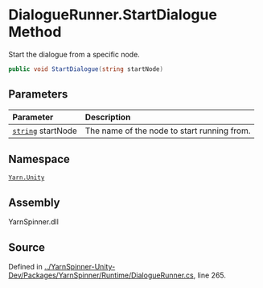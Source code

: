 <!-- This file was generated by a tool. Do not edit this file by hand. -->

# DialogueRunner.StartDialogue Method

Start the dialogue from a specific node.


```csharp
public void StartDialogue(string startNode)
```

## Parameters
|Parameter|Description|
|:---|:---|
|[`string`](https://docs.microsoft.com/dotnet/api/System.String) startNode|The name of the node to start running from.|


## Namespace
[`Yarn.Unity`](/api/csharp/yarn.unity/README.md)

## Assembly
YarnSpinner.dll

## Source
Defined in [../YarnSpinner-Unity-Dev/Packages/YarnSpinner/Runtime/DialogueRunner.cs](https://github.com/YarnSpinnerTool/YarnSpinner-Unity//blob/develop/Runtime/DialogueRunner.cs#L265), line 265.
